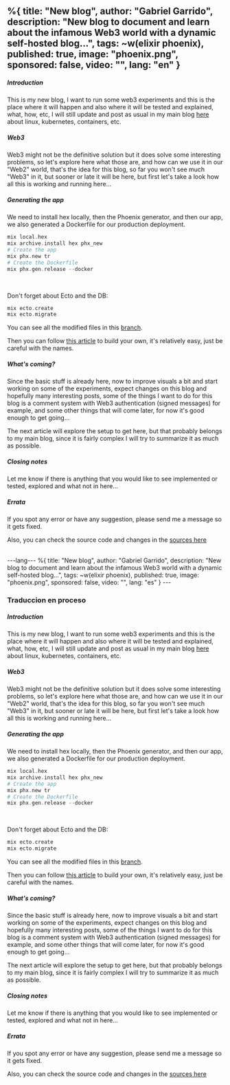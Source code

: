 %{
  title: "New blog",
  author: "Gabriel Garrido",
  description: "New blog to document and learn about the infamous Web3 world with a dynamic self-hosted blog...",
  tags: ~w(elixir phoenix),
  published: true,
  image: "phoenix.png",
  sponsored: false,
  video: "",
  lang: "en"
}
---

##### **Introduction**
This is my new blog, I want to run some web3 experiments and this is the place where it will happen and also where it
will be tested and explained, what, how, etc, I will still update and post as usual in my main blog
[here](https://techsquad.rocks) about linux, kubernetes, containers, etc.
<br />

##### **Web3**
Web3 might not be the definitive solution but it does solve some interesting problems, so let's explore here what those
are, and how can we use it in our "Web2" world, that's the idea for this blog, so far you won't see much "Web3" in it,
but sooner or late it will be here, but first let's take a look how all this is working and running here...
<br />

##### **Generating the app**
We need to install hex locally, then the Phoenix generator, and then our app, we also generated a Dockerfile for our
production deployment.
```elixir
mix local.hex
mix archive.install hex phx_new
# Create the app
mix phx.new tr
# Create the Dockerfile
mix phx.gen.release --docker
``` 
<br />

Don't forget about Ecto and the DB:
```elixir
mix ecto.create
mix ecto.migrate
```

You can see all the modified files in this [branch](https://github.com/kainlite/tr/commits/blog).

Then you can follow [this article](https://elixirschool.com/en/lessons/misc/nimble_publisher) to build your own, it's
relatively easy, just be careful with the names.
<br />

##### **What's coming?**
Since the basic stuff is already here, now to improve visuals a bit and start working on some of the experiments, expect
changes on this blog and hopefully many interesting posts, some of the things I want to do for this blog is a comment
system with Web3 authentication (signed messages) for example, and some other things that will come later, for now it's
good enough to get going...

The next article will explore the setup to get here, but that probably belongs to my main blog, since it is fairly
complex I will try to summarize it as much as possible.
<br />

##### **Closing notes**
Let me know if there is anything that you would like to see implemented or tested, explored and what not in here...
<br />

##### **Errata**
If you spot any error or have any suggestion, please send me a message so it gets fixed.

Also, you can check the source code and changes in the [sources here](https://github.com/kainlite/tr)

<br />
---lang---
%{
  title: "New blog",
  author: "Gabriel Garrido",
  description: "New blog to document and learn about the infamous Web3 world with a dynamic self-hosted blog...",
  tags: ~w(elixir phoenix),
  published: true,
  image: "phoenix.png",
  sponsored: false,
  video: "",
  lang: "es"
}
---

### Traduccion en proceso

##### **Introduction**
This is my new blog, I want to run some web3 experiments and this is the place where it will happen and also where it
will be tested and explained, what, how, etc, I will still update and post as usual in my main blog
[here](https://techsquad.rocks) about linux, kubernetes, containers, etc.
<br />

##### **Web3**
Web3 might not be the definitive solution but it does solve some interesting problems, so let's explore here what those
are, and how can we use it in our "Web2" world, that's the idea for this blog, so far you won't see much "Web3" in it,
but sooner or late it will be here, but first let's take a look how all this is working and running here...
<br />

##### **Generating the app**
We need to install hex locally, then the Phoenix generator, and then our app, we also generated a Dockerfile for our
production deployment.
```elixir
mix local.hex
mix archive.install hex phx_new
# Create the app
mix phx.new tr
# Create the Dockerfile
mix phx.gen.release --docker
``` 
<br />

Don't forget about Ecto and the DB:
```elixir
mix ecto.create
mix ecto.migrate
```

You can see all the modified files in this [branch](https://github.com/kainlite/tr/commits/blog).

Then you can follow [this article](https://elixirschool.com/en/lessons/misc/nimble_publisher) to build your own, it's
relatively easy, just be careful with the names.
<br />

##### **What's coming?**
Since the basic stuff is already here, now to improve visuals a bit and start working on some of the experiments, expect
changes on this blog and hopefully many interesting posts, some of the things I want to do for this blog is a comment
system with Web3 authentication (signed messages) for example, and some other things that will come later, for now it's
good enough to get going...

The next article will explore the setup to get here, but that probably belongs to my main blog, since it is fairly
complex I will try to summarize it as much as possible.
<br />

##### **Closing notes**
Let me know if there is anything that you would like to see implemented or tested, explored and what not in here...
<br />

##### **Errata**
If you spot any error or have any suggestion, please send me a message so it gets fixed.

Also, you can check the source code and changes in the [sources here](https://github.com/kainlite/tr)

<br />

